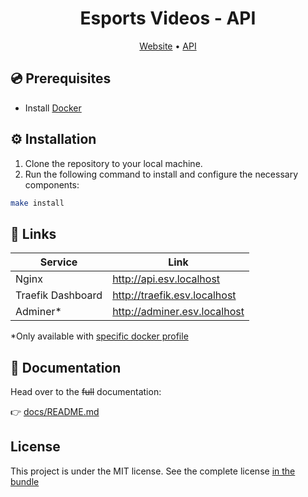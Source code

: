 <h1 align="center">Esports Videos - API</h1>

<div align="center">
    <a href="https://www.esports-videos.com">Website</a> •
    <a href="https://api.esports-videos.com">API</a>
</div>

💿 Prerequisites
---------------

- Install [Docker]

⚙️ Installation
---------------

1. Clone the repository to your local machine.
2. Run the following command to install and configure the necessary components:

```bash
make install
```

📃 Links
--------

| Service           | Link                         |
|-------------------|------------------------------|
| Nginx             | http://api.esv.localhost     |
| Traefik Dashboard | http://traefik.esv.localhost |
| Adminer*          | http://adminer.esv.localhost |

*Only available with [specific docker profile](docs/docker/compose.md)

## 📘 Documentation

Head over to the ~~full~~ documentation:

👉 [docs/README.md](docs/README.md)

## License

This project is under the MIT license. See the complete
license [in the bundle](LICENSE)

[Docker]: https://docs.docker.com/engine/install/
